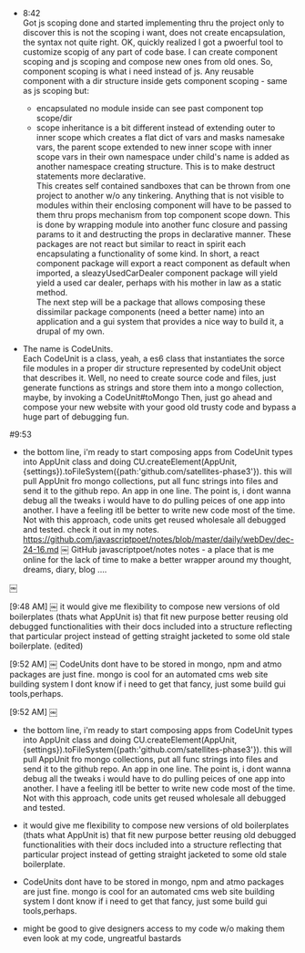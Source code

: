 * 8:42<br>
Got js scoping done and started implementing thru the project only to discover this is not the scoping i want,
does not create encapsulation, the syntax not quite right. OK, quickly realized I got a pwoerful tool to customize
scopig of any part of code base. I can create component scoping and js scoping and compose new ones from old ones. So, component 
scoping is what i need instead of js. Any reusable component with a dir structure inside gets component scoping - same as js scoping 
but:
  * encapsulated
  no module inside can see past component top scope/dir
  * scope inheritance is a bit different
  instead of extending outer to inner scope which creates a flat dict of vars and masks namesake vars, 
  the parent scope extended to new inner scope with inner scope vars in their own namespace under child's name
  is added as another namespace creating structure. This is to make destruct statements
  more declarative.<br>
  This creates self contained sandboxes that can be thrown from one project to another w/o any tinkering. Anything that is 
  not visible to modules within their enclosing component will have to be passed to them thru props mechanism from top component 
  scope down. This is done by wrapping module into another func closure and passing params to it and destructing the props in declarative
  manner. These packages are not react but similar to react in spirit each encapsulating a functionality of some kind. In short,
  a react component package will export a react component as default when imported, a sleazyUsedCarDealer component package will yield
  yield a used car dealer, perhaps with his mother in law as a static method.<br>
  The next step will be a package that allows composing these dissimilar package components (need a better name) into an application
  and a gui system that provides a nice way to build it, a drupal of my own.
  
* The name is CodeUnits. <br>
Each CodeUnit is a class, yeah, a es6 class that instantiates the sorce file modules in a proper dir structure represented by 
codeUnit object that describes it. Well, no need to create source code and files, just generate functions as strings and store them
into a mongo collection, maybe, by invoking a CodeUnit#toMongo Then, just go ahead and compose your new website with your good old
trusty code and bypass a huge part of debugging fun.

#9:53
*  the bottom line, i'm ready to start composing apps from CodeUnit types into AppUnit class and doing CU.createElement(AppUnit,{settings}).toFileSystem({path:'github.com/satellites-phase3'}). this will pull AppUnit fro mongo collections, put all func strings into files and send it to the github repo. An app in one line. The point is, i dont wanna debug all the tweaks i would have to do pulling peices of one app into another. I have a feeling itll be better to write new code most of the time. Not with this approach, code units get reused wholesale all debugged and tested. check it out in my notes. https://github.com/javascriptpoet/notes/blob/master/daily/webDev/dec-24-16.md
￼ GitHub
javascriptpoet/notes
notes - a place that is me online for the lack of time to make a better wrapper around my thought, dreams, diary, blog .... 
 
￼

[9:48 AM] ￼
it would give me flexibility to compose new versions of old boilerplates (thats what AppUnit is) that fit new purpose better reusing old debugged functionalities with their docs included into a structure reflecting that particular project instead of getting straight jacketed to some old stale boilerplate. (edited)

[9:52 AM] ￼
CodeUnits dont have to be stored in mongo, npm and atmo packages are just fine. mongo is cool for an automated cms web site building system I dont know if i need to get that fancy, just some build gui tools,perhaps.

[9:52 AM] ￼
* the bottom line, i'm ready to start composing apps from CodeUnit types into AppUnit class and doing CU.createElement(AppUnit,{settings}).toFileSystem({path:'github.com/satellites-phase3'}). this will pull AppUnit fro mongo collections, put all func strings into files and send it to the github repo. An app in one line. The point is, i dont wanna debug all the tweaks i would have to do pulling peices of one app into another. I have a feeling itll be better to write new code most of the time. Not with this approach, code units get reused wholesale all debugged and tested.
* it would give me flexibility to compose new versions of old boilerplates (thats what AppUnit is) that fit new purpose better reusing old debugged functionalities with their docs included into a structure reflecting that particular project instead of getting straight jacketed to some old stale boilerplate.
* CodeUnits dont have to be stored in mongo, npm and atmo packages are just fine. mongo is cool for an automated cms web site building system I dont know if i need to get that fancy, just some build gui tools,perhaps.

* might be good to give designers access to my code w/o making them even look at my code, ungreatful bastards
